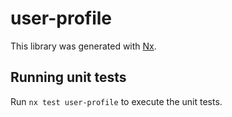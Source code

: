 # user-profile

This library was generated with [Nx](https://nx.dev).

## Running unit tests

Run `nx test user-profile` to execute the unit tests.
